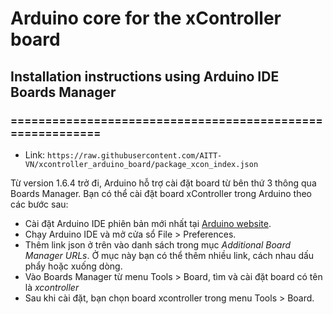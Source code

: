 # Arduino core for the xController board
## Installation instructions using Arduino IDE Boards Manager
### ==========================================================

- Link: `https://raw.githubusercontent.com/AITT-VN/xcontroller_arduino_board/package_xcon_index.json`

Từ version 1.6.4 trở đi, Arduino hỗ trợ cài đặt board từ bên thứ 3 thông qua Boards Manager. Bạn có thể cài đặt board xController trong Arduino theo các bước sau:

- Cài đặt Arduino IDE phiên bản mới nhất tại [Arduino website](http://www.arduino.cc/en/main/software).
- Chạy Arduino IDE và mở cửa sổ File > Preferences.
- Thêm link json ở trên vào danh sách trong mục *Additional Board Manager URLs*. Ở mục này bạn có thể thêm nhiều link, cách nhau dấu phẩy hoặc xuống dòng.
- Vào Boards Manager từ menu Tools > Board, tìm và cài đặt board có tên là *xcontroller*
- Sau khi cài đặt, bạn chọn board xcontroller trong menu Tools > Board.
